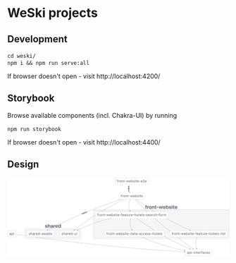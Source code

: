 # WeSki projects

## Development

```
cd weski/
npm i && npm run serve:all
```

If browser doesn't open - visit http://localhost:4200/

## Storybook

Browse available components (incl. Chakra-UI) by running

```
npm run storybook
```

If browser doesn't open - visit http://localhost:4400/

## Design

![architecture](https://raw.githubusercontent.com/sergeylukin/weski2/main/architecture-graph.png)
